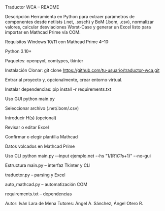 Traductor WCA – README

Descripción
Herramienta en Python para extraer parámetros de componentes desde netlists (.net, .sxsch) y BoM (.bom, .csv), normalizar valores, calcular desviaciones Worst-Case y generar un Excel listo para importar en Mathcad Prime vía COM.

Requisitos
Windows 10/11 con Mathcad Prime 4–10

Python 3.10+

Paquetes: openpyxl, comtypes, tkinter

Instalación
Clonar:
git clone https://github.com/tu-usuario/traductor-wca.git

Entrar al proyecto y, opcionalmente, crear entorno virtual.

Instalar dependencias:
pip install -r requirements.txt

Uso GUI
python main.py

Seleccionar archivo (.net/.bom/.csv)

Introducir H(s) (opcional)

Revisar o editar Excel

Confirmar o elegir plantilla Mathcad

Datos volcados en Mathcad Prime

Uso CLI
python main.py --input ejemplo.net --hs "1/(R1*C1*s+1)" --no-gui

Estructura
main.py – interfaz Tkinter y CLI

traductor.py – parsing y Excel

auto_mathcad.py – automatización COM

requirements.txt – dependencias

Autor: Iván Lara de Mena
Tutores: Ángel Á. Sánchez, Ángel Otero R.
